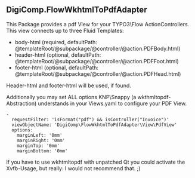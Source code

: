 DigiComp.FlowWkhtmlToPdfAdapter
-------------------------------

This Package provides a pdf View for your TYPO3\Flow ActionControllers. 
This view connects up to three Fluid Templates:

- body-html (required, defaultPath: @templateRoot/@subpackage/@controller/@action.PDFBody.html)
- header-html (optional, defaultPath: @templateRoot/@subpackage/@controller/@action.PDFFoot.html)
- footer-html (optional, defaultPath: @templateRoot/@subpackage/@controller/@action.PDFHead.html)
 
Header-html and footer-html will be used, if found.

Additionally you may set ALL options KNP\Snappy (a wkthmltopdf-Abstraction) understands in your Views.yaml 
to configure your PDF View.

	-
      requestFilter: 'isFormat("pdf") && isController("Invoice")'
      viewObjectName: 'DigiComp\FlowWkhtmlToPdfAdapter\View\PdfView'
      options:
        marginLeft: '0mm'
        marginRight: '0mm'
        marginTop: '0mm'
        marginBottom: '0mm'

If you have to use wkhtmltopdf with unpatched Qt you could activate the Xvfb-Usage, but really: I would not recommend that. ;)